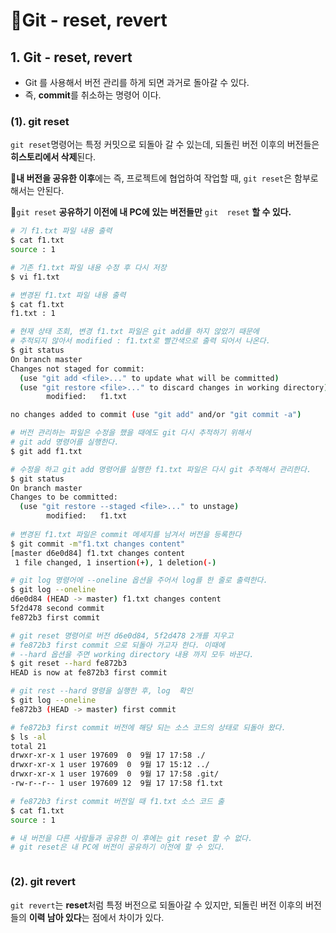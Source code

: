 # 📄Git - reset, revert

## 1. Git - reset,  **revert**

* Git 를 사용해서 버전 관리를 하게 되면 과거로 돌아갈 수 있다. 
* 즉, **commit**를 취소하는 명령어 이다.

### \(1\). git reset

`git reset`명령어는 특정 커밋으로 되돌아 갈 수 있는데, 되돌린 버전 이후의 버전들은 **히스토리에서 삭제**된다.

🤚**내 버전을 공유한 이후**에는 즉, 프로젝트에 협업하여 작업할 때,  `git reset`은 함부로 해서는 안된다. 

🤚`git reset`  **공유하기 이전에 내 PC에 있는 버전들만** `git  reset` **할 수 있다.**

```bash
# 기 f1.txt 파일 내용 출력
$ cat f1.txt
source : 1

# 기존 f1.txt 파일 내용 수정 후 다시 저장
$ vi f1.txt 

# 변경된 f1.txt 파일 내용 출력
$ cat f1.txt
f1.txt : 1

# 현재 상태 조회, 변경 f1.txt 파일은 git add를 하지 않았기 때문에
# 추적되지 않아서 modified : f1.txt로 빨간색으로 출력 되어서 나온다.
$ git status
On branch master
Changes not staged for commit:
  (use "git add <file>..." to update what will be committed)
  (use "git restore <file>..." to discard changes in working directory)
        modified:   f1.txt

no changes added to commit (use "git add" and/or "git commit -a")

# 버전 관리하는 파일은 수정을 했을 때에도 git 다시 추적하기 위해서
# git add 명령어를 실행한다.
$ git add f1.txt

# 수정을 하고 git add 명령어를 실행한 f1.txt 파일은 다시 git 추적해서 관리한다.
$ git status
On branch master
Changes to be committed:
  (use "git restore --staged <file>..." to unstage)
        modified:   f1.txt
        
# 변경된 f1.txt 파일은 commit 메세지를 남겨서 버전을 등록한다
$ git commit -m"f1.txt changes content"
[master d6e0d84] f1.txt changes content
 1 file changed, 1 insertion(+), 1 deletion(-)

# git log 명령어에 --oneline 옵션을 주어서 log를 한 줄로 출력한다.
$ git log --oneline
d6e0d84 (HEAD -> master) f1.txt changes content
5f2d478 second commit
fe872b3 first commit

# git reset 명령어로 버전 d6e0d84, 5f2d478 2개를 지우고
# fe872b3 first commit 으로 되돌아 가고자 한다. 이때에
# --hard 옵션을 주면 working directory 내용 까지 모두 바꾼다.
$ git reset --hard fe872b3
HEAD is now at fe872b3 first commit

# git rest --hard 명령을 실행한 후, log  확인
$ git log --oneline
fe872b3 (HEAD -> master) first commit

# fe872b3 first commit 버전에 해당 되는 소스 코드의 상태로 되돌아 왔다.
$ ls -al
total 21
drwxr-xr-x 1 user 197609  0  9월 17 17:58 ./
drwxr-xr-x 1 user 197609  0  9월 17 15:12 ../
drwxr-xr-x 1 user 197609  0  9월 17 17:58 .git/
-rw-r--r-- 1 user 197609 12  9월 17 17:58 f1.txt

# fe872b3 first commit 버전일 때 f1.txt 소스 코드 출
$ cat f1.txt
source : 1

# 내 버전을 다른 사람들과 공유한 이 후에는 git reset 할 수 없다.
# git reset은 내 PC에 버전이 공유하기 이전에 할 수 있다.



```

### \(2\). git revert

`git revert`는 **reset**처럼 특정 버전으로 되돌아갈 수 있지만, 되돌린 버전 이후의 버전들의 **이력 남아 있다**는 점에서 차이가 있다. 



  



